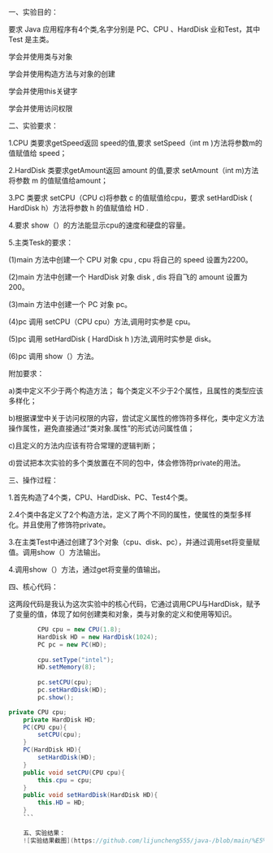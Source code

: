 一、实验目的：

要求 Java 应用程序有4个类,名字分别是 PC、CPU 、HardDisk 业和Test，其中 Test 是主类。

学会并使用类与对象

学会并使用构造方法与对象的创建

学会并使用this关键字

学会并使用访问权限

二、实验要求：

1.CPU 类要求getSpeed返回 speed的值,要求 setSpeed（int m )方法将参数m的值赋值给 speed；

2.HardDisk 类要求getAmount返回 amount 的值,要求 setAmount（int m)方法将参数 m 的值赋值给amount；

3.PC 类要求 setCPU（CPU c)将参数 c 的值赋值给cpu，要求 setHardDisk ( HardDisk h）方法将参数 h 的值赋值给 HD .

4.要求 show（）的方法能显示cpu的速度和硬盘的容量。

5.主类Tesk的要求：

(1)main 方法中创建一个 CPU 对象 cpu , cpu 将自己的 speed 设置为2200。

(2)main 方法中创建一个 HardDisk 对象 disk , dis 将自飞的 amount 设置为200。

(3)main 方法中创建一个 PC 对象 pc。

(4)pc 调用 setCPU（CPU cpu）方法,调用时实参是 cpu。

(5)pc 调用 setHardDisk ( HardDisk h )方法,调用时实参是 disk。

(6)pc 调用 show（）方法。

附加要求：

a)类中定义不少于两个构造方法； 每个类定义不少于2个属性，且属性的类型应该多样化；

b)根据课堂中关于访问权限的内容，尝试定义属性的修饰符多样化，类中定义方法操作属性，避免直接通过“类对象.属性”的形式访问属性值；

c)且定义的方法内应该有符合常理的逻辑判断；

d)尝试把本次实验的多个类放置在不同的包中，体会修饰符private的用法。

三、操作过程：

1.首先构造了4个类，CPU、HardDisk、PC、Test4个类。

2.4个类中各定义了2个构造方法，定义了两个不同的属性，使属性的类型多样化。并且使用了修饰符private。

3.在主类Test中通过创建了3个对象（cpu、disk、pc），并通过调用set将变量赋值。调用show（）方法输出。

4.调用show（）方法，通过get将变量的值输出。

四、核心代码：

这两段代码是我认为这次实验中的核心代码，它通过调用CPU与HardDisk，赋予了变量的值，体现了如何创建类和对象，类与对象的定义和使用等知识。
```java
        CPU cpu = new CPU(1.8);
        HardDisk HD = new HardDisk(1024);
        PC pc = new PC(HD);
        
        cpu.setType("intel");
        HD.setMemory(8);
        
        pc.setCPU(cpu);
        pc.setHardDisk(HD);
        pc.show();

```
```java
private CPU cpu;
    private HardDisk HD;
    PC(CPU cpu){
        setCPU(cpu);
    }
    PC(HardDisk HD){
        setHardDisk(HD);
    }
    public void setCPU(CPU cpu){
        this.cpu = cpu;
    }
    public void setHardDisk(HardDisk HD){
        this.HD = HD;
    }
    ```
    
    五、实验结果：
    ![实验结果截图](https://github.com/lijuncheng555/java-/blob/main/%E5%BE%AE%E4%BF%A1%E5%9B%BE%E7%89%87_20201008211721.png)
    
    
